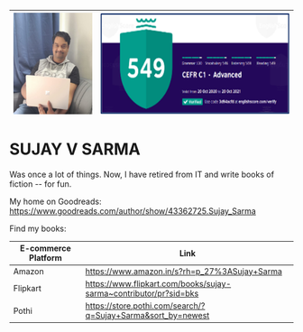 <img src="profile.jpg" height="180" width="180" /> | <img src="EnglishScore.png" height="180" />
---|---

# SUJAY V SARMA
Was once a lot of things. Now, I have retired from IT and write books of fiction -- for fun.

My home on Goodreads:
https://www.goodreads.com/author/show/43362725.Sujay_Sarma

Find my books:

E-commerce Platform | Link
--------------------|---------------------------
Amazon | https://www.amazon.in/s?rh=p_27%3ASujay+Sarma
Flipkart | https://www.flipkart.com/books/sujay-sarma~contributor/pr?sid=bks 
Pothi | https://store.pothi.com/search/?q=Sujay+Sarma&sort_by=newest
